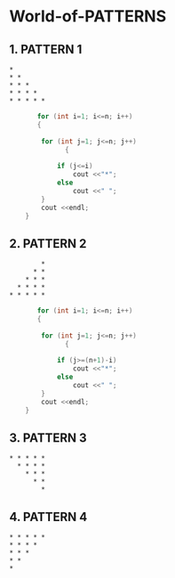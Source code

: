 # World-of-PATTERNS

## 1. PATTERN 1

```
*
* *
* * *
* * * *
* * * * *
```

```cpp
       for (int i=1; i<=n; i++)
       {
		
		for (int j=1; j<=n; j++)
              {
			
			if (j<=i) 
				cout <<"*";
			else
				cout <<" ";
		}
		cout <<endl;		
	}
```
## 2. PATTERN 2

```
        *
      * *
    * * *
  * * * *
* * * * *
```

```cpp
       for (int i=1; i<=n; i++)
       {
		
		for (int j=1; j<=n; j++)
              {
			
			if (j>=(n+1)-i) 
				cout <<"*";
			else
				cout <<" ";
		}
		cout <<endl;		
	}
```

## 3. PATTERN 3

```
* * * * *
  * * * *
    * * *
      * *
        *
```

## 4. PATTERN 4

```
* * * * *
* * * *
* * *
* *
*
```
